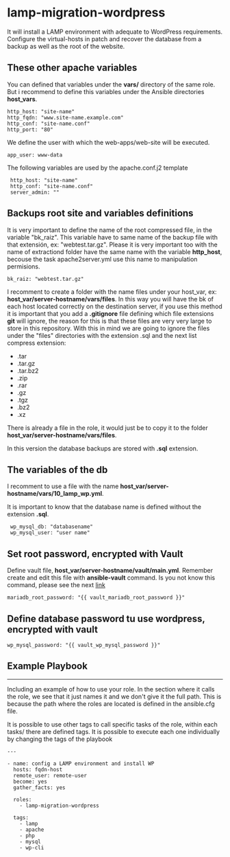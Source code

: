 # lamp-migration-wordpress

It will install a LAMP environment with adequate to WordPress requirements. Configure the virtual-hosts in patch and recover the database from a backup as well as the root of the website.

## These other apache variables

You can defined that variables under the **vars/** directory of the same role. But i recommend to define this variables under the Ansible directories **host_vars**.

```
http_host: "site-name"
http_fqdn: "www.site-name.example.com"
http_conf: "site-name.conf"
http_port: "80"
```

We define the user with which the web-apps/web-site will be executed.

```
app_user: www-data
```

The following variables are used by the apache.conf.j2 template

```
 http_host: "site-name"
 http_conf: "site-name.conf"
 server_admin: ""
```

## Backups root site and variables definitions 

It is very important to define the name of the root compressed file, in the variable "bk_raiz". This variable have to same name of the backup file with that extensión, ex: "webtest.tar.gz". Please it is very important too with the name of extractiond folder have the same name with the variable **http_host**, becouse the task apache2server.yml use this name to manipulation permisions. 

```
bk_raiz: "webtest.tar.gz"
```

I recomment to create a folder with the name files under your host_var, ex: **host_var/server-hostname/vars/files**. In this way you will have the bk of each host located correctly on the destination server, if you use this method it is important that you add a **.gitignore** file defining which file extensions **git** will ignore, the reason for this is that these files are very very large to store in this repository. With this in mind we are going to ignore the files under the "files" directories with the extension .sql and the next list compress extension:

- .tar
- .tar.gz
- .tar.bz2
- .zip
- .rar
- .gz
- .tgz
- .bz2
- .xz

There is already a file in the role, it would just be to copy it to the folder **host_var/server-hostname/vars/files**.

In this version the database backups are stored with **.sql** 
extension. 

## The variables of the db

I recomment to use a file with the name **host_var/server-hostname/vars/10_lamp_wp.yml**.

It is important to know that the database name is defined without the extension **.sql**.

```
 wp_mysql_db: "databasename"
 wp_mysql_user: "user name"
```

## Set root password, encrypted with Vault

Define vault file, **host_var/server-hostname/vault/main.yml**. Remember create and edit this file with **ansible-vault** command. Is you not know this command, please see the next [link](https://docs.ansible.com/ansible/latest/cli/ansible-vault.html#ansible-vault)

```
mariadb_root_password: "{{ vault_mariadb_root_password }}"
```

## Define database password tu use wordpress, encrypted with vault

```
wp_mysql_password: "{{ vault_wp_mysql_password }}"
``` 


## Example Playbook
----------------

Including an example of how to use your role. In the section where it calls the role, we see that it just names it and we don't give it the full path. This is because the path where the roles are located is defined in the ansible.cfg file.

It is possible to use other tags to call specific tasks of the role, within each tasks/ there are defined tags. It is possible to execute each one individually by changing the tags of the playbook


```
---

- name: config a LAMP environment and install WP
  hosts: fqdn-host
  remote_user: remote-user
  become: yes
  gather_facts: yes

  roles:
    - lamp-migration-wordpress  

  tags:
    - lamp
    - apache
    - php
    - mysql
    - wp-cli

```
